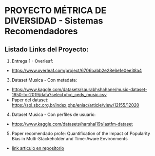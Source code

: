 # PROYECTO MÉTRICA DE DIVERSIDAD - Sistemas Recomendadores

## Listado Links del Proyecto:
1. Entrega 1 - Overleaf:
  - https://www.overleaf.com/project/6706babb2e28e6e1e0ee38a4
3. Dataset Musica - Con metadata:
  - https://www.kaggle.com/datasets/saurabhshahane/music-dataset-1950-to-2019/data?select=tcc_ceds_music.csv
  - Paper del dataset: https://sol.sbc.org.br/index.php/eniac/article/view/12155/12020
4. Dataset Musica - Con perfiles de usuario:
  - https://www.kaggle.com/datasets/harshal19t/lastfm-dataset
5. Paper recomendado profe: Quantification of the Impact of Popularity Bias in Multi-Stackeholder and Time-Aware Environments
  - [link articulo en repositorio](Quantification-of-Impact-RecSys.pdf)

